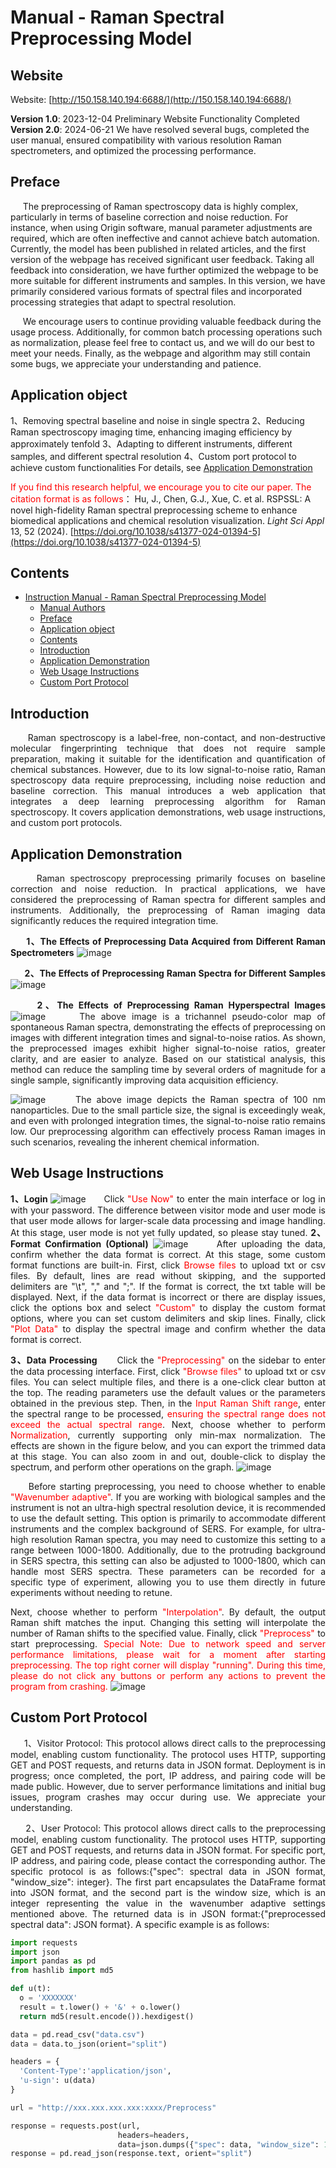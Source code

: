 # Manual - Raman Spectral Preprocessing Model

## Website
Website: [http://150.158.140.194:6688/](http://150.158.140.194:6688/)

**Version 1.0**: 2023-12-04  Preliminary Website Functionality Completed
**Version 2.0**: 2024-06-21  We have resolved several bugs, completed the user manual, ensured compatibility with various resolution Raman spectrometers, and optimized the processing performance.

## Preface
&nbsp;&nbsp;&nbsp;&nbsp; The preprocessing of Raman spectroscopy data is highly complex, particularly in terms of baseline correction and noise reduction. For instance, when using Origin software, manual parameter adjustments are required, which are often ineffective and cannot achieve batch automation. Currently, the model has been published in related articles, and the first version of the webpage has received significant user feedback. Taking all feedback into consideration, we have further optimized the webpage to be more suitable for different instruments and samples. In this version, we have primarily considered various formats of spectral files and incorporated processing strategies that adapt to spectral resolution.

&nbsp;&nbsp;&nbsp;&nbsp; We encourage users to continue providing valuable feedback during the usage process. Additionally, for common batch processing operations such as normalization, please feel free to contact us, and we will do our best to meet your needs. Finally, as the webpage and algorithm may still contain some bugs, we appreciate your understanding and patience.

## Application object
1、Removing spectral baseline and noise in single spectra
2、Reducing Raman spectroscopy imaging time, enhancing imaging efficiency by approximately tenfold
3、Adapting to different instruments, different samples, and different spectral resolution
4、Custom port protocol to achieve custom functionalities
For details, see [Application Demonstration](#application-demonstration)


<span style="color: red;">If you find this research helpful, we encourage you to cite our paper. The citation format is as follows</span>：
Hu, J., Chen, G.J., Xue, C. et al. RSPSSL: A novel high-fidelity Raman spectral preprocessing scheme to enhance biomedical applications and chemical resolution visualization. *Light Sci Appl* 13, 52 (2024). [https://doi.org/10.1038/s41377-024-01394-5](https://doi.org/10.1038/s41377-024-01394-5)


## Contents
- [Instruction Manual - Raman Spectral Preprocessing Model](#instruction-manual---raman-spectral-preprocessing-model)
  - [Manual Authors](#manual-authors)
  - [Preface](#preface)
  - [Application object](#application-object)
  - [Contents](#contents)
  - [Introduction](#introduction)
  - [Application Demonstration](#application-demonstration)
  - [Web Usage Instructions](#web-usage-instructions)
  - [Custom Port Protocol](#custom-port-protocol)
  

<!-- This is your Markdown content before the page break -->

<div style="page-break-after: always;"></div>

<!-- This is your Markdown content after the page break -->   

## Introduction
<div style="text-align: justify;">
&nbsp;&nbsp;&nbsp;&nbsp;  Raman spectroscopy is a label-free, non-contact, and non-destructive molecular fingerprinting technique that does not require sample preparation, making it suitable for the identification and quantification of chemical substances. However, due to its low signal-to-noise ratio, Raman spectroscopy data require preprocessing, including noise reduction and baseline correction. This manual introduces a web application that integrates a deep learning preprocessing algorithm for Raman spectroscopy. It covers application demonstrations, web usage instructions, and custom port protocols.

## Application Demonstration
<div style="text-align: justify;">
&nbsp;&nbsp;&nbsp;&nbsp;  Raman spectroscopy preprocessing primarily focuses on baseline correction and noise reduction. In practical applications, we have considered the preprocessing of Raman spectra for different samples and instruments. Additionally, the preprocessing of Raman imaging data significantly reduces the required integration time.

&nbsp;&nbsp;&nbsp;&nbsp;  **1、The Effects of Preprocessing Data Acquired from Different Raman Spectrometers**
![image](./pictures/Ins.jpg)

&nbsp;&nbsp;&nbsp;&nbsp;  **2、The Effects of Preprocessing Raman Spectra for Different Samples**
![image](./pictures/Sample.jpg) 

&nbsp;&nbsp;&nbsp;&nbsp;  **2、The Effects of Preprocessing Raman Hyperspectral Images**
![image](./pictures/Image_1.jpg)
&nbsp;&nbsp;&nbsp;&nbsp;  The above image is a trichannel pseudo-color map of spontaneous Raman spectra, demonstrating the effects of preprocessing on images with different integration times and signal-to-noise ratios. As shown, the preprocessed images exhibit higher signal-to-noise ratios, greater clarity, and are easier to analyze. Based on our statistical analysis, this method can reduce the sampling time by several orders of magnitude for a single sample, significantly improving data acquisition efficiency.

![image](./pictures/Image_2.jpg)
&nbsp;&nbsp;&nbsp;&nbsp;  The above image depicts the Raman spectra of 100 nm nanoparticles. Due to the small particle size, the signal is exceedingly weak, and even with prolonged integration times, the signal-to-noise ratio remains low. Our preprocessing algorithm can effectively process Raman images in such scenarios, revealing the inherent chemical information.

## Web Usage Instructions
**1、Login**
![image](./pictures/Login.png)
&nbsp;&nbsp;&nbsp;&nbsp;  Click <span style="color: red;">"Use Now"</span> to enter the main interface or log in with your password. The difference between visitor mode and user mode is that user mode allows for larger-scale data processing and image handling. At this stage, user mode is not yet fully updated, so please stay tuned.
**2、Format Confirmation (Optional)**
![image](./pictures/Format.jpg)
&nbsp;&nbsp;&nbsp;&nbsp;  After uploading the data, confirm whether the data format is correct. At this stage, some custom format functions are built-in. First, click <span style="color: red;">Browse files</span> to upload txt or csv files. By default, lines are read without skipping, and the supported delimiters are "\t", "," and ";". If the format is correct, the txt table will be displayed. Next, if the data format is incorrect or there are display issues, click the options box and select <span style="color: red;">"Custom"</span> to display the custom format options, where you can set custom delimiters and skip lines. Finally, click <span style="color: red;">"Plot Data"</span> to display the spectral image and confirm whether the data format is correct.

**3、Data Processing**
&nbsp;&nbsp;&nbsp;&nbsp;  Click the <span style="color: red;">"Preprocessing"</span> on the sidebar to enter the data processing interface. First, click <span style="color: red;">"Browse files"</span> to upload txt or csv files. You can select multiple files, and there is a one-click clear button at the top. The reading parameters use the default values or the parameters obtained in the previous step. Then, in the <span style="color: red;">Input Raman Shift range</span>, enter the spectral range to be processed, <span style="color: red;">ensuring the spectral range does not exceed the actual spectral range</span>. Next, choose whether to perform <span style="color: red;">Normalization</span>, currently supporting only min-max normalization. The effects are shown in the figure below, and you can export the trimmed data at this stage. You can also zoom in and out, double-click to display the spectrum, and perform other operations on the graph.
![image](./pictures/Pre_1.jpg)

&nbsp;&nbsp;&nbsp;&nbsp;  Before starting preprocessing, you need to choose whether to enable <span style="color: red;">"Wavenumber adaptive"</span>. If you are working with biological samples and the instrument is not an ultra-high spectral resolution device, it is recommended to use the default setting. This option is primarily to accommodate different instruments and the complex background of SERS. For example, for ultra-high resolution Raman spectra, you may need to customize this setting to a range between 1000-1800. Additionally, due to the protruding background in SERS spectra, this setting can also be adjusted to 1000-1800, which can handle most SERS spectra. These parameters can be recorded for a specific type of experiment, allowing you to use them directly in future experiments without needing to retune.

Next, choose whether to perform <span style="color: red;">"Interpolation"</span>. By default, the output Raman shift matches the input. Changing this setting will interpolate the number of Raman shifts to the specified value. Finally, click <span style="color: red;">"Preprocess"</span> to start preprocessing. <span style="color: red;">
Special Note: Due to network speed and server performance limitations, please wait for a moment after starting preprocessing. The top right corner will display "running". During this time, please do not click any buttons or perform any actions to prevent the program from crashing.</span>
![image](./pictures/Pre_2.jpg)

## Custom Port Protocol

&nbsp;&nbsp;&nbsp;&nbsp;  1、Visitor Protocol: This protocol allows direct calls to the preprocessing model, enabling custom functionality. The protocol uses HTTP, supporting GET and POST requests, and returns data in JSON format. Deployment is in progress; once completed, the port, IP address, and pairing code will be made public. However, due to server performance limitations and initial bug issues, program crashes may occur during use. We appreciate your understanding.

&nbsp;&nbsp;&nbsp;&nbsp;  2、User Protocol: This protocol allows direct calls to the preprocessing model, enabling custom functionality. The protocol uses HTTP, supporting GET and POST requests, and returns data in JSON format. For specific port, IP address, and pairing code, please contact the corresponding author. The specific protocol is as follows:{"spec": spectral data in JSON format, "window_size": integer}. The first part encapsulates the DataFrame format into JSON format, and the second part is the window size, which is an integer representing the value in the wavenumber adaptive settings mentioned above. The returned data is in JSON format:{"preprocessed spectral data": JSON format}. A specific example is as follows:
```python
import requests
import json
import pandas as pd
from hashlib import md5

def u(t):
  o = 'XXXXXXX'
  result = t.lower() + '&' + o.lower()
  return md5(result.encode()).hexdigest()

data = pd.read_csv("data.csv")
data = data.to_json(orient="split")

headers = {
  'Content-Type':'application/json',
  'u-sign': u(data)
}

url = "http://xxx.xxx.xxx.xxx:xxxx/Preprocess"

response = requests.post(url, 
                        headers=headers, 
                        data=json.dumps({"spec": data, "window_size": 1000}))
response = pd.read_json(response.text, orient="split")

```
